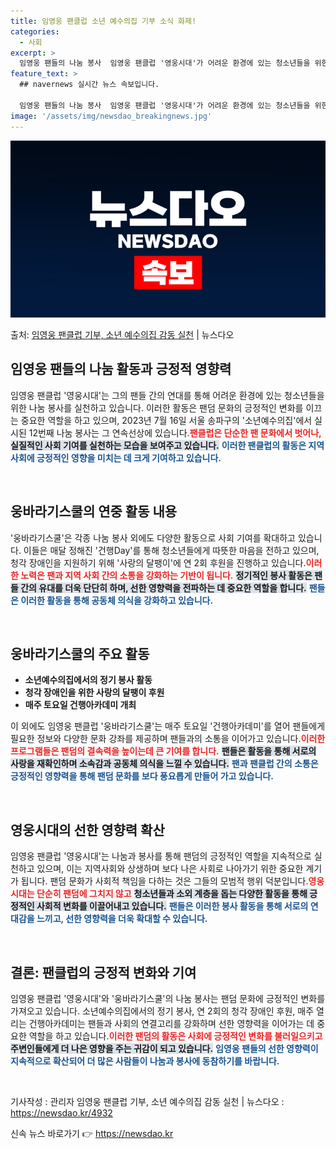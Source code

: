 ```yaml
---
title: 임영웅 팬클럽 소년 예수의집 기부 소식 화제!
categories:
  - 사회
excerpt: >
  임영웅 팬들의 나눔 봉사  임영웅 팬클럽 '영웅시대'가 어려운 환경에 있는 청소년들을 위한 나눔 봉사를 실천…
feature_text: >
  ## navernews 실시간 뉴스 속보입니다.

  임영웅 팬들의 나눔 봉사  임영웅 팬클럽 '영웅시대'가 어려운 환경에 있는 청소년들을 위한 나눔 봉사를 실천…
image: '/assets/img/newsdao_breakingnews.jpg'
---
```


![뉴스다오 속보](/assets/img/newsdao_breakingnews.jpg)

<p>출처: <a href="https://newsdao.kr/4932" rel="dofollow">임영웅 팬클럽 기부, 소년 예수의집 감동 실천</a> | 뉴스다오</p>

<h2 data-ke-size="size26">임영웅 팬들의 나눔 활동과 긍정적 영향력</h2>

<p data-ke-size="size16">임영웅 팬클럽 '영웅시대'는 그의 팬들 간의 연대를 통해 어려운 환경에 있는 청소년들을 위한 나눔 봉사를 실천하고 있습니다. 이러한 활동은 팬덤 문화의 긍정적인 변화를 이끄는 중요한 역할을 하고 있으며, 2023년 7월 16일 서울 송파구의 '소년예수의집'에서 실시된 12번째 나눔 봉사는 그 연속선상에 있습니다.<b><span style="color: #ee2323;">팬클럽은 단순한 팬 문화에서 벗어나,</span></b> <b><span style="background-color: #21538527;">실질적인 사회 기여를 실천하는 모습을 보여주고 있습니다.</span></b> <b><span style="color: #1a5490;">이러한 팬클럽의 활동은 지역사회에 긍정적인 영향을 미치는 데 크게 기여하고 있습니다.</span></b></p>

<p data-ke-size="size16">&nbsp;</p>

<h2 data-ke-size="size26">웅바라기스쿨의 연중 활동 내용</h2>

<p data-ke-size="size16">'웅바라기스쿨'은 각종 나눔 봉사 외에도 다양한 활동으로 사회 기여를 확대하고 있습니다. 이들은 매달 정해진 '건행Day'를 통해 청소년들에게 따뜻한 마음을 전하고 있으며, 청각 장애인을 지원하기 위해 '사랑의 달팽이'에 연 2회 후원을 진행하고 있습니다.<b><span style="color: #ee2323;">이러한 노력은 팬과 지역 사회 간의 소통을 강화하는 기반이 됩니다.</span></b> <b><span style="background-color: #21538527;">정기적인 봉사 활동은 팬들 간의 유대를 더욱 단단히 하며, 선한 영향력을 전파하는 데 중요한 역할을 합니다.</span></b> <b><span style="color: #1a5490;">팬들은 이러한 활동을 통해 공동체 의식을 강화하고 있습니다.</span></b></p>

<p data-ke-size="size16">&nbsp;</p>

<h2 data-ke-size="size26">웅바라기스쿨의 주요 활동</h2>

<ul>
    <li><b>소년예수의집에서의 정기 봉사 활동</b></li>
    <li><b>청각 장애인을 위한 사랑의 달팽이 후원</b></li>
    <li><b>매주 토요일 건행아카데미 개최</b></li>
</ul>

<p data-ke-size="size16">이 외에도 임영웅 팬클럽 '웅바라기스쿨'는 매주 토요일 '건행아카데미'를 열어 팬들에게 필요한 정보와 다양한 문화 강좌를 제공하며 팬들과의 소통을 이어가고 있습니다.<b><span style="color: #ee2323;">이러한 프로그램들은 팬덤의 결속력을 높이는데 큰 기여를 합니다.</span></b> <b><span style="background-color: #21538527;">팬들은 활동을 통해 서로의 사랑을 재확인하며 소속감과 공동체 의식을 느낄 수 있습니다.</span></b> <b><span style="color: #1a5490;">팬과 팬클럽 간의 소통은 긍정적인 영향력을 통해 팬덤 문화를 보다 풍요롭게 만들어 가고 있습니다.</span></b></p>

<p data-ke-size="size16">&nbsp;</p>

<h2 data-ke-size="size26">영웅시대의 선한 영향력 확산</h2>

<p data-ke-size="size16">임영웅 팬클럽 '영웅시대'는 나눔과 봉사를 통해 팬덤의 긍정적인 역할을 지속적으로 실천하고 있으며, 이는 지역사회와 상생하며 보다 나은 사회로 나아가기 위한 중요한 계기가 됩니다. 팬덤 문화가 사회적 책임을 다하는 것은 그들의 모범적 행위 덕분입니다.<b><span style="color: #ee2323;">영웅시대는 단순히 팬덤에 그치지 않고</span></b> <b><span style="background-color: #21538527;">청소년들과 소외 계층을 돕는 다양한 활동을 통해 긍정적인 사회적 변화를 이끌어내고 있습니다.</span></b> <b><span style="color: #1a5490;">팬들은 이러한 봉사 활동을 통해 서로의 연대감을 느끼고, 선한 영향력을 더욱 확대할 수 있습니다.</span></b></p>

<p data-ke-size="size16">&nbsp;</p>

<h2 data-ke-size="size26">결론: 팬클럽의 긍정적 변화와 기여</h2>

<p data-ke-size="size16">임영웅 팬클럽 '영웅시대'와 '웅바라기스쿨'의 나눔 봉사는 팬덤 문화에 긍정적인 변화를 가져오고 있습니다. 소년예수의집에서의 정기 봉사, 연 2회의 청각 장애인 후원, 매주 열리는 건행아카데미는 팬들과 사회의 연결고리를 강화하며 선한 영향력을 이어가는 데 중요한 역할을 하고 있습니다.<b><span style="color: #ee2323;">이러한 팬덤의 활동은 사회에 긍정적인 변화를 불러일으키고</span></b> <b><span style="background-color: #21538527;">주변인들에게 더 나은 영향을 주는 귀감이 되고 있습니다.</span></b> <b><span style="color: #1a5490;">임영웅 팬들의 선한 영향력이 지속적으로 확산되어 더 많은 사람들이 나눔과 봉사에 동참하기를 바랍니다.</span></b></p>

<p data-ke-size="size16">&nbsp;</p>

<p data-ke-size="size16">기사작성 : 관리자 임영웅 팬클럽 기부, 소년 예수의집 감동 실천 | 뉴스다오 : <a href="https://newsdao.kr/4932">https://newsdao.kr/4932</a></p> 

신속 뉴스 바로가기 👉 <a href="https://newsdao.kr" rel="dofollow">https://newsdao.kr</a>


